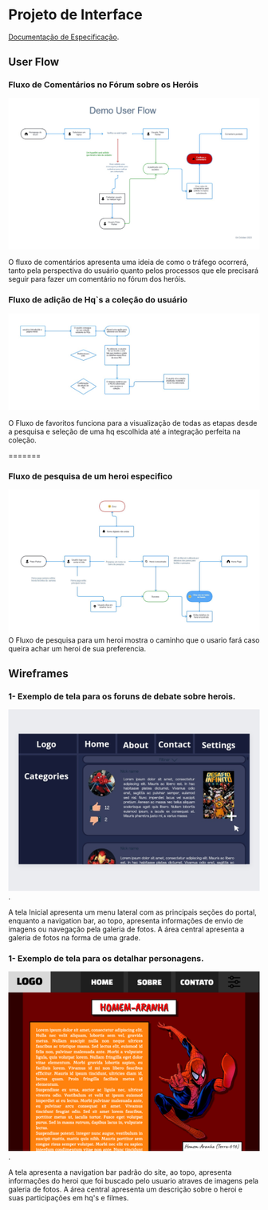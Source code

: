 
# Projeto de Interface

<a href="2-Especificação do Projeto.md"> Documentação de Especificação</a>.

## User Flow

<h3>Fluxo de Comentários no Fórum sobre os Heróis</h3>

<div>
 <img src="img/userflow_cometarios.jpg"
</div>

O fluxo de comentários apresenta uma ideia de como o tráfego ocorrerá, tanto pela perspectiva do usuário quanto pelos processos que ele precisará seguir para fazer um comentário no fórum dos heróis.

<h3>Fluxo de adição de Hq`s a coleção do usuário </h3>

<div>
  <img src = "img/userflow_favoritos.jpg"
</div>
 
 O Fluxo de favoritos funciona para a visualização de todas as etapas desde a pesquisa e seleção de uma hq escolhida até a integração perfeita na coleção. 
 
=======
<h3>Fluxo de pesquisa de um heroi especifico</h3>

<div>
  <img src = "img/userflow_heroi.jpg">
</div>
 O Fluxo de pesquisa para um heroi mostra o caminho que o usario fará caso queira achar um heroi de sua preferencia.

## Wireframes

<h3>1- Exemplo de tela para os foruns de debate sobre herois.</h3>
<div>
  <img src="img/wireframe_forum.jpg"/>
</div>.

A tela Inicial apresenta um menu lateral com as principais seções do portal, enquanto a navigation bar, ao topo, apresenta informações de envio de imagens ou navegação pela galeria de fotos. A área central apresenta a galeria de fotos na forma de uma grade.

<h3>1- Exemplo de tela para os detalhar personagens.</h3>
<div>
  <img src="img/wireframe_personagem.png"/>
</div>.

A tela apresenta  a navigation bar padrão do site, ao topo, apresenta informações do heroi que foi buscado pelo usuario atraves de imagens pela galeria de fotos. A área central apresenta um descrição sobre o heroi e suas participações em hq's e filmes.


